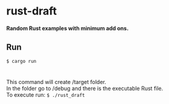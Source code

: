 # rust-draft

#### Random Rust examples with minimum add ons.

## Run
``$ cargo run``

#
This command will create /target folder.  
In the folder go to /debug and there is the executable Rust file.  
To execute run: 
``$ ./rust_draft``
